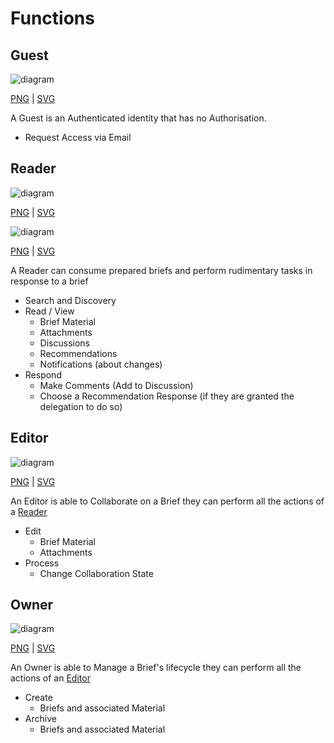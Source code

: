 # Functions

## Guest

![diagram](function_guest.svg)

[PNG](function_guest.png) | [SVG](function_guest.svg)

A Guest is an Authenticated identity that has no Authorisation. 

- Request Access via Email

## Reader

![diagram](function_reader.svg)

[PNG](function_reader.png) | [SVG](function_reader.svg)


![diagram](function_reader_001.svg)

[PNG](function_reader_001.png) | [SVG](function_reader_001.svg)


A Reader can consume prepared briefs and perform rudimentary tasks in response to a brief

- Search and Discovery
- Read / View
    - Brief Material
    - Attachments
    - Discussions
    - Recommendations
    - Notifications (about changes)
- Respond
    - Make Comments (Add to Discussion)
    - Choose a Recommendation Response (if they are granted the delegation to do so)

## Editor

![diagram](function_editor.svg)

[PNG](function_editor.png) | [SVG](function_editor.svg)

An Editor is able to Collaborate on a Brief they can perform all the actions of a [Reader](#reader)

- Edit 
    - Brief Material
    - Attachments
- Process   
    - Change Collaboration State



## Owner

![diagram](function_owner.svg)

[PNG](function_owner.png) | [SVG](function_owner.svg)

An Owner is able to Manage a Brief's lifecycle they can perform all the actions of an [Editor](#editor)

- Create 
    - Briefs and associated Material
- Archive 
    - Briefs and associated Material
